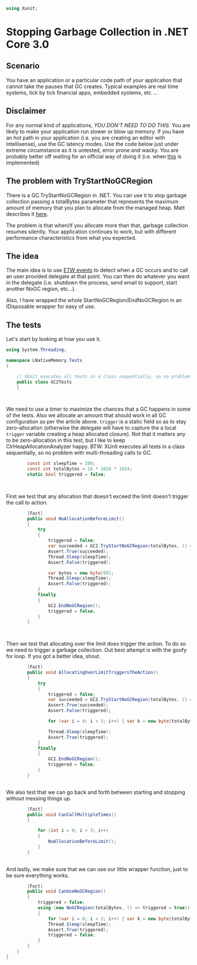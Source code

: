 ~~~csharp
using Xunit;
~~~

Stopping Garbage Collection in .NET Core 3.0
===========================================

Scenario
---

You have an application or a particular code path of your application that cannot take the pauses that GC creates.
Typical examples are real time systems, tick by tick financial apps, embedded systems, etc ...

Disclaimer
----------

For any normal kind of applications, *YOU DON'T NEED TO DO THIS*. You are likely to make your application run slower or blow up memory.
If you have an hot path in your application (i.e. you are creating an editor with Intellisense), use the GC latency modes.
Use the code below just under extreme circumstance as it is untested, error prone and wacky.
You are probably better off waiting for an official way of doing it (i.e. when [this](https://github.com/dotnet/coreclr/issues/21750#issuecomment-450990011)
is implemented)

The problem with TryStartNoGCRegion
-----------------------------------

There is a GC.TryStartNoGCRegion in .NET. You can use it to stop garbage collection passing a totalBytes parameter that represents
the maximum amount of memory  that you plan to allocate from the managed heap. Matt describes it 
[here](https://mattwarren.org/2016/08/16/Preventing-dotNET-Garbage-Collections-with-the-TryStartNoGCRegion-API/).

The problem is that when/if you allocate more than that, garbage collection resumes silently. Your application continues to work,
but with different performance characteristics from what you expected.

The idea
--------

The main idea is to use [ETW events](https://docs.microsoft.com/en-us/windows/desktop/etw/about-event-tracing) to detect when a
GC occurs and to call an user provided delegate at that point. You can then do whatever you want in the delegate (i.e. shutdown the process,
send email to support, start another NoGC region, etc...).

Also, I have wrapped the whole StartNoGCRegion/EndNoGCRegion in an IDisposable wrapper for easy of use.

The tests
---------

Let's start by looking at how you use it.

~~~csharp
using System.Threading;

namespace LNativeMemory.Tests
{

    // XUnit executes all tests in a class sequentially, so no problem with multi-threading calls to GC
    public class GC2Tests
    {

        
~~~

We need to use a timer to maximize the chances that a GC happens in some of the tests. Also we allocate an amount that should
work in all GC configuration as per the article above. `trigger` is a static field so as to stay zero-allocation
(otherwise the delegate will have to capture the a local `trigger` variable creating a heap allocated closure).
Not that it matters any to be zero-allocation in this test, but I like to keep ClrHeapAllocationAnalyzer happy.
BTW: XUnit executes all tests in a class sequentially, so no problem with multi-threading calls to GC.
        

~~~csharp
        const int sleepTime = 200;
        const int totalBytes = 16 * 1024 * 1024;
        static bool triggered = false;

        
~~~

First we test that any allocation that doesn't exceed the limit doesn't trigger the call to action.
         

~~~csharp
        [Fact]
        public void NoAllocationBeforeLimit()
        {
            try
            {
                triggered = false;
                var succeeded = GC2.TryStartNoGCRegion(totalBytes, () => triggered = true);
                Assert.True(succeeded);
                Thread.Sleep(sleepTime);
                Assert.False(triggered);

                var bytes = new byte[99];
                Thread.Sleep(sleepTime);
                Assert.False(triggered);
            }
            finally
            {
                GC2.EndNoGCRegion();
                triggered = false;
            }
        }

        
~~~

Then we test that allocating over the limit does trigger the action. To do so we need to trigger a garbage collection.
Out best attempt is with the goofy for loop. If you got a better idea, shout.
         

~~~csharp
        [Fact]
        public void AllocatingOverLimitTriggersTheAction()
        {
            try
            {
                triggered = false;
                var succeeded = GC2.TryStartNoGCRegion(totalBytes, () => triggered = true);
                Assert.True(succeeded);
                Assert.False(triggered);

                for (var i = 0; i < 3; i++) { var k = new byte[totalBytes]; }

                Thread.Sleep(sleepTime);
                Assert.True(triggered);
            }
            finally
            {
                GC2.EndNoGCRegion();
                triggered = false;
            }
        }
        
~~~

We also test that we can go back and forth between starting and stopping without messing things up.
        

~~~csharp
        [Fact]
        public void CanCallMultipleTimes()
        {

            for (int i = 0; i < 3; i++)
            {
                NoAllocationBeforeLimit();
            }
        }
        
~~~

And lastly, we make sure that we can use our little wrapper function, just to be sure everything works.
        

~~~csharp
        [Fact]
        public void CanUseNoGCRegion()
        {
            triggered = false;
            using (new NoGCRegion(totalBytes, () => triggered = true))
            {
                for (var i = 0; i < 3; i++) { var k = new byte[totalBytes]; }
                Thread.Sleep(sleepTime);
                Assert.True(triggered);
                triggered = false;
            }
        }
    }
}
~~~
